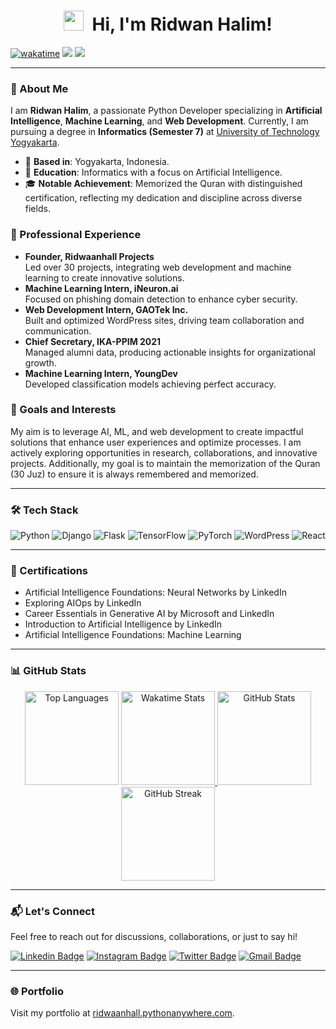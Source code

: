 <h1 align="center">
  <img src="https://tva1.sinaimg.cn/large/e6c9d24egy1h1571l0uucg205k05egri.gif" width="32" />&nbsp;
  Hi, I'm Ridwan Halim!
</h1>

[![wakatime](https://wakatime.com/badge/user/018b799e-de53-4f7a-bb65-edc2df9f26d8.svg)](https://wakatime.com/@018b799e-de53-4f7a-bb65-edc2df9f26d8)
[![](https://komarev.com/ghpvc/?username=ridwaanhall&color=blue&label=Profile%20Views)](https://github.com/ridwaanhall)
[![](https://img.shields.io/github/followers/ridwaanhall?label=GitHub%20Followers)](https://github.com/ridwaanhall)

---

### 🚀 About Me

I am **Ridwan Halim**, a passionate Python Developer specializing in **Artificial Intelligence**, **Machine Learning**, and **Web Development**. Currently, I am pursuing a degree in **Informatics (Semester 7)** at [University of Technology Yogyakarta](https://uty.ac.id/).

- 📍 **Based in**: Yogyakarta, Indonesia.  
- 🏫 **Education**: Informatics with a focus on Artificial Intelligence.  
- 🎓 **Notable Achievement**: Memorized the Quran with distinguished certification, reflecting my dedication and discipline across diverse fields.  

### 💼 Professional Experience

- **Founder, Ridwaanhall Projects**  
  Led over 30 projects, integrating web development and machine learning to create innovative solutions.  
- **Machine Learning Intern, iNeuron.ai**  
  Focused on phishing domain detection to enhance cyber security.  
- **Web Development Intern, GAOTek Inc.**  
  Built and optimized WordPress sites, driving team collaboration and communication.  
- **Chief Secretary, IKA-PPIM 2021**  
  Managed alumni data, producing actionable insights for organizational growth.  
- **Machine Learning Intern, YoungDev**  
  Developed classification models achieving perfect accuracy.  

### 🌟 Goals and Interests

My aim is to leverage AI, ML, and web development to create impactful solutions that enhance user experiences and optimize processes. I am actively exploring opportunities in research, collaborations, and innovative projects. Additionally, my goal is to maintain the memorization of the Quran (30 Juz) to ensure it is always remembered and memorized.

---

### 🛠 Tech Stack

![Python](https://img.shields.io/badge/-Python-05122A?style=flat&logo=python)
![Django](https://img.shields.io/badge/-Django-05122A?style=flat&logo=django)
![Flask](https://img.shields.io/badge/-Flask-05122A?style=flat&logo=flask)
![TensorFlow](https://img.shields.io/badge/-TensorFlow-05122A?style=flat&logo=tensorflow)
![PyTorch](https://img.shields.io/badge/-PyTorch-05122A?style=flat&logo=pytorch)
![WordPress](https://img.shields.io/badge/-WordPress-05122A?style=flat&logo=wordpress)
![React](https://img.shields.io/badge/-React-05122A?style=flat&logo=react)

---

### 📜 Certifications

- Artificial Intelligence Foundations: Neural Networks by LinkedIn  
- Exploring AIOps by LinkedIn  
- Career Essentials in Generative AI by Microsoft and LinkedIn  
- Introduction to Artificial Intelligence by LinkedIn  
- Artificial Intelligence Foundations: Machine Learning  

---

### 📊 GitHub Stats

<div align="center">

<span>
    <img height="150" src="https://github-readme-stats.vercel.app/api/top-langs/?username=ridwaanhall&layout=compact&hide=php&langs_count=6" alt="Top Languages" />
</span>

<span>
    <a href="https://wakatime.com/@ridwaanhall">
        <img height="150" src="https://github-readme-stats.vercel.app/api/wakatime?username=ridwaanhall&layout=compact&langs_count=6" alt="Wakatime Stats" />
    </a>
</span>

<span>
    <a href="https://github.com/ridwaanhall?tab=repositories&q=&type=&language=&sort=stargazers">
        <img height="150" src="https://github-readme-stats.vercel.app/api?username=ridwaanhall&show_icons=true&count_private=true&hide=contribs" alt="GitHub Stats" />
    </a>
</span>

<span>
    <img src="https://github-readme-streak-stats.herokuapp.com/?user=ridwaanhall" height="150" alt="GitHub Streak" />
</span>

</div>

---

### 📬 Let's Connect

Feel free to reach out for discussions, collaborations, or just to say hi!

[![Linkedin Badge](https://img.shields.io/badge/-Ridwan%20Halim-0e76a8?style=flat&labelColor=0e76a8&logo=linkedin&logoColor=white)](https://www.linkedin.com/in/ridwaanhall/)
[![Instagram Badge](https://img.shields.io/badge/-@ridwaanhall-e84393?style=flat&labelColor=e84393&logo=instagram&logoColor=white)](https://instagram.com/ridwaanhall)
[![Twitter Badge](https://img.shields.io/badge/-@ridwaanhall-1ca0f1?style=flat&labelColor=1ca0f1&logo=twitter&logoColor=white)](https://twitter.com/ridwaanhall)
[![Gmail Badge](https://img.shields.io/badge/-ridwaanhall.dev@gmail.com-c0392b?style=flat&labelColor=c0392b&logo=gmail&logoColor=white)](mailto:ridwaanhall.dev@gmail.com)

---

### 🌐 Portfolio

Visit my portfolio at [ridwaanhall.pythonanywhere.com](http://ridwaanhall.pythonanywhere.com/).
